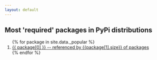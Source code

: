 ```yaml
---
layout: default
---
```

## Most 'required' packages in PyPi distributions
<ol>
{% for package in site.data._popular %}
  <li>
    <a href="{{site.url}}/package/?{{package[0]}}">
      {{ package[0] }} -- referenced by {{package[1].size}} of packages
    </a>
  </li>
{% endfor %}
</ol>